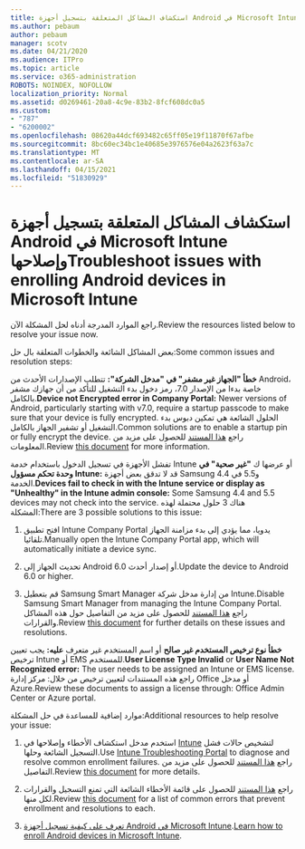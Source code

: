 ```yaml
---
title: استكشاف المشاكل المتعلقة بتسجيل أجهزة Android في Microsoft Intune وإصلاحها
ms.author: pebaum
author: pebaum
manager: scotv
ms.date: 04/21/2020
ms.audience: ITPro
ms.topic: article
ms.service: o365-administration
ROBOTS: NOINDEX, NOFOLLOW
localization_priority: Normal
ms.assetid: d0269461-20a8-4c9e-83b2-8fcf608dc0a5
ms.custom:
- "787"
- "6200002"
ms.openlocfilehash: 08620a44dcf693482c65ff05e19f11870f67afbe
ms.sourcegitcommit: 8bc60ec34bc1e40685e3976576e04a2623f63a7c
ms.translationtype: MT
ms.contentlocale: ar-SA
ms.lasthandoff: 04/15/2021
ms.locfileid: "51830929"
---
```

# <a name="troubleshoot-issues-with-enrolling-android-devices-in-microsoft-intune"></a><span data-ttu-id="bc733-102">استكشاف المشاكل المتعلقة بتسجيل أجهزة Android في Microsoft Intune وإصلاحها</span><span class="sxs-lookup"><span data-stu-id="bc733-102">Troubleshoot issues with enrolling Android devices in Microsoft Intune</span></span>

<span data-ttu-id="bc733-103">راجع الموارد المدرجة أدناه لحل المشكلة الآن.</span><span class="sxs-lookup"><span data-stu-id="bc733-103">Review the resources listed below to resolve your issue now.</span></span>
  
<span data-ttu-id="bc733-104">بعض المشاكل الشائعة والخطوات المتعلقة بال حل:</span><span class="sxs-lookup"><span data-stu-id="bc733-104">Some common issues and resolution steps:</span></span>
  
 <span data-ttu-id="bc733-105">**خطأ "الجهاز غير مشفر" في "مدخل الشركة":** تتطلب الإصدارات الأحدث من Android، خاصة بدءا من الإصدار 7.0، رمز دخول بدء التشغيل للتأكد من أن جهازك مشفر بالكامل.</span><span class="sxs-lookup"><span data-stu-id="bc733-105">**Device not Encrypted error in Company Portal:** Newer versions of Android, particularly starting with v7.0, require a startup passcode to make sure that your device is fully encrypted.</span></span> <span data-ttu-id="bc733-106">الحلول الشائعة هي تمكين دبوس بدء التشغيل أو تشفير الجهاز بالكامل.</span><span class="sxs-lookup"><span data-stu-id="bc733-106">Common solutions are to enable a startup pin or fully encrypt the device.</span></span> <span data-ttu-id="bc733-107">راجع [هذا المستند](https://docs.microsoft.com/intune-user-help/your-device-appears-encrypted-but-cp-says-otherwise-android) للحصول على مزيد من المعلومات.</span><span class="sxs-lookup"><span data-stu-id="bc733-107">Review [this document](https://docs.microsoft.com/intune-user-help/your-device-appears-encrypted-but-cp-says-otherwise-android) for more information.</span></span>
  
 <span data-ttu-id="bc733-108">تفشل الأجهزة في تسجيل الدخول باستخدام خدمة Intune أو عرضها ك **"غير صحية" في وحدة تحكم مسؤول Intune:** قد لا تدقق بعض أجهزة Samsung 4.4 و5.5 في الخدمة.</span><span class="sxs-lookup"><span data-stu-id="bc733-108">**Devices fail to check in with the Intune service or display as "Unhealthy" in the Intune admin console:** Some Samsung 4.4 and 5.5 devices may not check into the service.</span></span> <span data-ttu-id="bc733-109">هناك 3 حلول محتملة لهذه المشكلة:</span><span class="sxs-lookup"><span data-stu-id="bc733-109">There are 3 possible solutions to this issue:</span></span>
  
1. <span data-ttu-id="bc733-110">افتح تطبيق Intune Company Portal يدويا، مما يؤدي إلى بدء مزامنة الجهاز تلقائيا.</span><span class="sxs-lookup"><span data-stu-id="bc733-110">Manually open the Intune Company Portal app, which will automatically initiate a device sync.</span></span>

2. <span data-ttu-id="bc733-111">تحديث الجهاز إلى Android 6.0 أو إصدار أحدث.</span><span class="sxs-lookup"><span data-stu-id="bc733-111">Update the device to Android 6.0 or higher.</span></span>

3. <span data-ttu-id="bc733-112">قم بتعطيل Samsung Smart Manager من إدارة مدخل شركة Intune.</span><span class="sxs-lookup"><span data-stu-id="bc733-112">Disable Samsung Smart Manager from managing the Intune Company Portal.</span></span> <span data-ttu-id="bc733-113">راجع [هذا المستند](https://docs.microsoft.com/troubleshoot/mem/intune/troubleshoot-device-enrollment-in-intune#devices-fail-to-check-in-with-the-intune-service-and-display-as-unhealthy-in-the-intune-admin-console) للحصول على مزيد من التفاصيل حول هذه المشاكل والقرارات.</span><span class="sxs-lookup"><span data-stu-id="bc733-113">Review [this document](https://docs.microsoft.com/troubleshoot/mem/intune/troubleshoot-device-enrollment-in-intune#devices-fail-to-check-in-with-the-intune-service-and-display-as-unhealthy-in-the-intune-admin-console) for further details on these issues and resolutions.</span></span>

 <span data-ttu-id="bc733-114">**خطأ نوع ترخيص المستخدم غير صالح** أو اسم المستخدم غير متعرف **عليه:** يجب تعيين ترخيص Intune أو EMS للمستخدم.</span><span class="sxs-lookup"><span data-stu-id="bc733-114">**User License Type Invalid** or **User Name Not Recognized error:** The user needs to be assigned an Intune or EMS license.</span></span> <span data-ttu-id="bc733-115">راجع هذه المستندات لتعيين ترخيص من خلال: مركز إدارة Office أو مدخل Azure.</span><span class="sxs-lookup"><span data-stu-id="bc733-115">Review these documents to assign a license through: Office Admin Center or Azure portal.</span></span>
  
<span data-ttu-id="bc733-116">موارد إضافية للمساعدة في حل المشكلة:</span><span class="sxs-lookup"><span data-stu-id="bc733-116">Additional resources to help resolve your issue:</span></span>
  
1. <span data-ttu-id="bc733-117">استخدم مدخل استكشاف الأخطاء وإصلاحها في [Intune](https://devicemanagement.microsoft.com/#blade/Microsoft_Intune_DeviceSettings/TroubleshootBlade) لتشخيص حالات فشل التسجيل الشائعة وحلها.</span><span class="sxs-lookup"><span data-stu-id="bc733-117">Use [Intune Troubleshooting Portal](https://devicemanagement.microsoft.com/#blade/Microsoft_Intune_DeviceSettings/TroubleshootBlade) to diagnose and resolve common enrollment failures.</span></span> <span data-ttu-id="bc733-118">راجع [هذا المستند](https://docs.microsoft.com/intune/help-desk-operators) للحصول على مزيد من التفاصيل.</span><span class="sxs-lookup"><span data-stu-id="bc733-118">Review [this document](https://docs.microsoft.com/intune/help-desk-operators) for more details.</span></span>

2. <span data-ttu-id="bc733-119">راجع [هذا المستند](https://docs.microsoft.com/troubleshoot/mem/intune/troubleshoot-device-enrollment-in-intune) للحصول على قائمة الأخطاء الشائعة التي تمنع التسجيل والقرارات لكل منها.</span><span class="sxs-lookup"><span data-stu-id="bc733-119">Review [this document](https://docs.microsoft.com/troubleshoot/mem/intune/troubleshoot-device-enrollment-in-intune) for a list of common errors that prevent enrollment and resolutions to each.</span></span>

3. <span data-ttu-id="bc733-120">[تعرف على كيفية تسجيل أجهزة Android في Microsoft Intune](https://docs.microsoft.com/intune/android-enroll).</span><span class="sxs-lookup"><span data-stu-id="bc733-120">[Learn how to enroll Android devices in Microsoft Intune](https://docs.microsoft.com/intune/android-enroll).</span></span>
